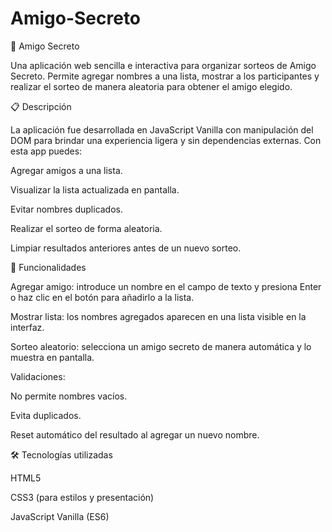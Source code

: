 # Amigo-Secreto
🎲 Amigo Secreto

Una aplicación web sencilla e interactiva para organizar sorteos de Amigo Secreto.
Permite agregar nombres a una lista, mostrar a los participantes y realizar el sorteo de manera aleatoria para obtener el amigo elegido.

📋 Descripción

La aplicación fue desarrollada en JavaScript Vanilla con manipulación del DOM para brindar una experiencia ligera y sin dependencias externas.
Con esta app puedes:

Agregar amigos a una lista.

Visualizar la lista actualizada en pantalla.

Evitar nombres duplicados.

Realizar el sorteo de forma aleatoria.

Limpiar resultados anteriores antes de un nuevo sorteo.

🚀 Funcionalidades

Agregar amigo: introduce un nombre en el campo de texto y presiona Enter o haz clic en el botón para añadirlo a la lista.

Mostrar lista: los nombres agregados aparecen en una lista visible en la interfaz.

Sorteo aleatorio: selecciona un amigo secreto de manera automática y lo muestra en pantalla.

Validaciones:

No permite nombres vacíos.

Evita duplicados.

Reset automático del resultado al agregar un nuevo nombre.

🛠️ Tecnologías utilizadas

HTML5

CSS3 (para estilos y presentación)

JavaScript Vanilla (ES6)
